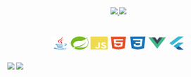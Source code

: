 ##

<div align="center">
  <a href="https://github.com/Joao-Gontijo">
    <img height="180" src="https://github-readme-stats.vercel.app/api?username=Joao-Gontijo&count_private=true&show_icons=true&theme=dark&include_all_commits=true"/>
    <img height="180" src="https://github-readme-stats.vercel.app/api/top-langs/?username=Joao-Gontijo&layout=compact&langs_count=6&theme=dark"/>
  <a/>
</div>
  
##

<div align="center"><br> 
  <a href="https://www.java.com/">
    <img align="center" alt="Gontijo-Js" height="30" width="40" src="https://raw.githubusercontent.com/devicons/devicon/master/icons/java/java-original.svg"></a>
  <a  href="https://spring.io/">
    <img align="center" alt="Gontijo-Js" height="30" width="40" src="https://raw.githubusercontent.com/devicons/devicon/master/icons/spring/spring-original.svg"></a>
  <a href="https://www.javascript.com/">
    <img align="center" alt="Gontijo-Js" height="30" width="40" src="https://raw.githubusercontent.com/devicons/devicon/master/icons/javascript/javascript-plain.svg"></a>
  <a href="https://developer.mozilla.org/pt-BR/docs/Web/HTML"
     ><img align="center" alt="Gontijo-Js" height="30" width="40" src="https://raw.githubusercontent.com/devicons/devicon/master/icons/html5/html5-plain.svg"></a>
  <a href="https://developer.mozilla.org/pt-BR/docs/Web/CSS">
    <img align="center" alt="Gontijo-Js" height="30" width="40" src="https://raw.githubusercontent.com/devicons/devicon/master/icons/css3/css3-plain.svg"></a>
  <a href="https://vuejs.org/">
    <img align="center" alt="Gontijo-Js" height="30" width="40" src="https://raw.githubusercontent.com/devicons/devicon/master/icons/vuejs/vuejs-original.svg"></a>
  <a href="https://flutter.dev">
    <img align="center" alt="Gontijo-Js" height="30" width="40" src="https://raw.githubusercontent.com/devicons/devicon/master/icons/flutter/flutter-original.svg"></a> 
</div>
 
##

<div>
  <a href="https://www.linkedin.com/in/jo%C3%A3o-victor-gontijo-a11492182/" target="_blank"><img height="20" src="https://img.shields.io/badge/-LinkedIn-%230077B5?style=for-the-badge&logo=linkedin&logoColor=white" target="_blank"/></a>
  <a href="https://www.instagram.com/jv.gontijo" target="_blank"><img height="20" src="https://img.shields.io/badge/-Instagram-purple?style=flat-square&logo=Instagram&logoColor=white" target="_blank"/></a>
</div>
